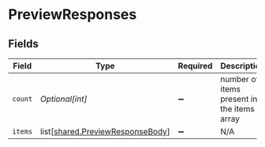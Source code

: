 # PreviewResponses


## Fields

| Field                                                                              | Type                                                                               | Required                                                                           | Description                                                                        |
| ---------------------------------------------------------------------------------- | ---------------------------------------------------------------------------------- | ---------------------------------------------------------------------------------- | ---------------------------------------------------------------------------------- |
| `count`                                                                            | *Optional[int]*                                                                    | :heavy_minus_sign:                                                                 | number of items present in the items array                                         |
| `items`                                                                            | list[[shared.PreviewResponseBody](undefined/models/shared/previewresponsebody.md)] | :heavy_minus_sign:                                                                 | N/A                                                                                |